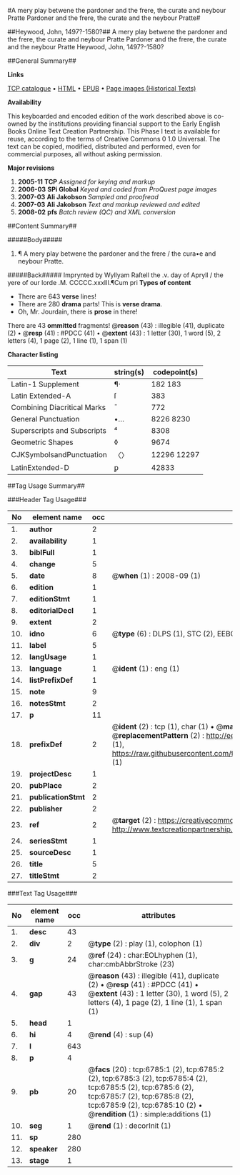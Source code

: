 #A mery play betwene the pardoner and the frere, the curate and neybour Pratte Pardoner and the frere, the curate and the neybour Pratte#

##Heywood, John, 1497?-1580?##
A mery play betwene the pardoner and the frere, the curate and neybour Pratte
Pardoner and the frere, the curate and the neybour Pratte
Heywood, John, 1497?-1580?

##General Summary##

**Links**

[TCP catalogue](http://www.ota.ox.ac.uk/tcp/)  • 
[HTML](http://tei.it.ox.ac.uk/tcp/Texts-HTML/free/A03/A03175.html)  • 
[EPUB](http://tei.it.ox.ac.uk/tcp/Texts-EPUB/free/A03/A03175.epub) • 
[Page images (Historical Texts)](https://data.historicaltexts.jisc.ac.uk/view?pubId=eebo-99842155e&pageId=eebo-99842155e-6785-1)

**Availability**

This keyboarded and encoded edition of the
	       work described above is co-owned by the institutions
	       providing financial support to the Early English Books
	       Online Text Creation Partnership. This Phase I text is
	       available for reuse, according to the terms of Creative
	       Commons 0 1.0 Universal. The text can be copied,
	       modified, distributed and performed, even for
	       commercial purposes, all without asking permission.

**Major revisions**

1. __2005-11__ __TCP__ *Assigned for keying and markup*
1. __2006-03__ __SPi Global__ *Keyed and coded from ProQuest page images*
1. __2007-03__ __Ali Jakobson__ *Sampled and proofread*
1. __2007-03__ __Ali Jakobson__ *Text and markup reviewed and edited*
1. __2008-02__ __pfs__ *Batch review (QC) and XML conversion*

##Content Summary##

#####Body#####

1. ¶ A mery play betwene the pardoner and the frere / the cura•e and neybour Pratte.

#####Back#####
Imprynted by Wyllyam Raſtell the .v. day of Apryll / the yere of our lorde .M. CCCCC.xxxIII.¶Cum pri
**Types of content**

  * There are 643 **verse** lines!
  * There are 280 **drama** parts! This is **verse drama**.
  * Oh, Mr. Jourdain, there is **prose** in there!

There are 43 **ommitted** fragments! 
 @__reason__ (43) : illegible (41), duplicate (2)  •  @__resp__ (41) : #PDCC (41)  •  @__extent__ (43) : 1 letter (30), 1 word (5), 2 letters (4), 1 page (2), 1 line (1), 1 span (1)

**Character listing**


|Text|string(s)|codepoint(s)|
|---|---|---|
|Latin-1 Supplement|¶·|182 183|
|Latin Extended-A|ſ|383|
|Combining             Diacritical Marks|̄|772|
|General Punctuation|•…|8226 8230|
|Superscripts             and Subscripts|⁴|8308|
|Geometric Shapes|◊|9674|
|CJKSymbolsandPunctuation|〈〉|12296 12297|
|LatinExtended-D|ꝑ|42833|

##Tag Usage Summary##

###Header Tag Usage###

|No|element name|occ|attributes|
|---|---|---|---|
|1.|__author__|2||
|2.|__availability__|1||
|3.|__biblFull__|1||
|4.|__change__|5||
|5.|__date__|8| @__when__ (1) : 2008-09 (1)|
|6.|__edition__|1||
|7.|__editionStmt__|1||
|8.|__editorialDecl__|1||
|9.|__extent__|2||
|10.|__idno__|6| @__type__ (6) : DLPS (1), STC (2), EEBO-CITATION (1), PROQUEST (1), VID (1)|
|11.|__label__|5||
|12.|__langUsage__|1||
|13.|__language__|1| @__ident__ (1) : eng (1)|
|14.|__listPrefixDef__|1||
|15.|__note__|9||
|16.|__notesStmt__|2||
|17.|__p__|11||
|18.|__prefixDef__|2| @__ident__ (2) : tcp (1), char (1)  •  @__matchPattern__ (2) : ([0-9\-]+):([0-9IVX]+) (1), (.+) (1)  •  @__replacementPattern__ (2) : http://eebo.chadwyck.com/downloadtiff?vid=$1&page=$2 (1), https://raw.githubusercontent.com/textcreationpartnership/Texts/master/tcpchars.xml#$1 (1)|
|19.|__projectDesc__|1||
|20.|__pubPlace__|2||
|21.|__publicationStmt__|2||
|22.|__publisher__|2||
|23.|__ref__|2| @__target__ (2) : https://creativecommons.org/publicdomain/zero/1.0/ (1), http://www.textcreationpartnership.org/docs/. (1)|
|24.|__seriesStmt__|1||
|25.|__sourceDesc__|1||
|26.|__title__|5||
|27.|__titleStmt__|2||


###Text Tag Usage###

|No|element name|occ|attributes|
|---|---|---|---|
|1.|__desc__|43||
|2.|__div__|2| @__type__ (2) : play (1), colophon (1)|
|3.|__g__|24| @__ref__ (24) : char:EOLhyphen (1), char:cmbAbbrStroke (23)|
|4.|__gap__|43| @__reason__ (43) : illegible (41), duplicate (2)  •  @__resp__ (41) : #PDCC (41)  •  @__extent__ (43) : 1 letter (30), 1 word (5), 2 letters (4), 1 page (2), 1 line (1), 1 span (1)|
|5.|__head__|1||
|6.|__hi__|4| @__rend__ (4) : sup (4)|
|7.|__l__|643||
|8.|__p__|4||
|9.|__pb__|20| @__facs__ (20) : tcp:6785:1 (2), tcp:6785:2 (2), tcp:6785:3 (2), tcp:6785:4 (2), tcp:6785:5 (2), tcp:6785:6 (2), tcp:6785:7 (2), tcp:6785:8 (2), tcp:6785:9 (2), tcp:6785:10 (2)  •  @__rendition__ (1) : simple:additions (1)|
|10.|__seg__|1| @__rend__ (1) : decorInit (1)|
|11.|__sp__|280||
|12.|__speaker__|280||
|13.|__stage__|1||
